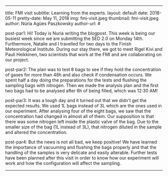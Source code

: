 
---
title: FMI visit
subtitle: Learning from the experts.
layout: default
date: 2018-05-11
pretty-date: May 11, 2018
img: fmi-visit.jpeg
thumbnail: fmi-visit.jpeg
author: Núria Agües Paszkowsky
author-url: #

post-par1: Hi! Today is Nuria writing the blogpost. This week is being our busiest week since we are submitting the SED 2.0 on Monday 14th. Furthermore, Natalie and I travelled for two days to the Finish Meteorological Institute. During our stay there, we got to meet Rigel Kivi and Pauli Heikkinen, two scientists that work at the FMI and are collaborating on our project.



post-par2: The plan was to test 8 bags to see if they hold the concentration of gases for more than 48h and also check if condensation occurs. We spent half a day doing the preparations for the tests and flushing the sampling bags with nitrogen. Then we made the analysis plan and the first two bags had to be analysed after 6h of being filled, which was 12:30 AM! 



post-par3: It was a tough day and it turned out that we didn't get the expected results. We used 1L bags instead of 3L which are the ones used in our experiment. After analysing four of the eight bags, we saw that the concentration had changed in almost all of them. Our supposition is that there was some nitrogen left inside the plastic valve of the bag. Due to the smaller size of the bag (1L instead of 3L), that nitrogen diluted in the sample and altered the concentration. 



post-par4: But the news is not all bad, we keep positive! We have learned the importance of vacuuming and flushing the bags properly and that the handling of the samples is very delicate and easily alterable. Further tests have been planned after this visit in order to know how our experiment will work and how the configuration will affect the sampling. 


---
